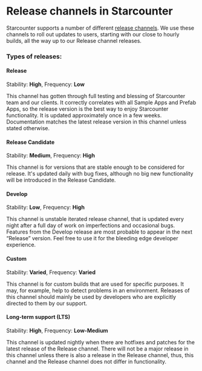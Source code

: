 # Release channels in Starcounter

Starcounter supports a number of different <a href="http://downloads.starcounter.com/download">release channels</a></span>. We use these channels to roll out updates to users, starting with our close to hourly builds, all the way up to our Release channel releases.

### Types of releases:

#### Release
Stability: **High**, Frequency: **Low**

This channel has gotten through full testing and blessing of Starcounter team and our clients. It correctly correlates with all Sample Apps and Prefab Apps, so the release version is the best way to enjoy Starcounter functionality. It is updated approximately once in a few weeks. Documentation matches the latest release version in this channel unless stated otherwise.

#### Release Candidate
Stability: **Medium**, Frequency: **High**

This channel is for versions that are stable enough to be considered for release. It's updated daily with bug fixes, although no big new functionality will be introduced in the Release Candidate.

#### Develop
Stability: **Low**, Frequency: **High**

This channel is unstable iterated release channel, that is updated every night after a full day of work on imperfections and occasional bugs. Features from the Develop release are most probable to appear in the next “Release” version. Feel free to use it for the bleeding edge developer experience.

#### Custom
Stability: **Varied**, Frequency: **Varied**

This channel is for custom builds that are used for specific purposes. It may, for example, help to detect problems in an environment. Releases of this channel should mainly be used by developers who are explicitly directed to them by our support.

#### Long-term support (LTS)
Stability: **High**, Frequency: **Low-Medium**

This channel is updated nightly when there are hotfixes and patches for the latest release of the Release channel. There will not be a major release in this channel unless there is also a release in the Release channel, thus, this channel and the Release channel does not differ in functionality. 
